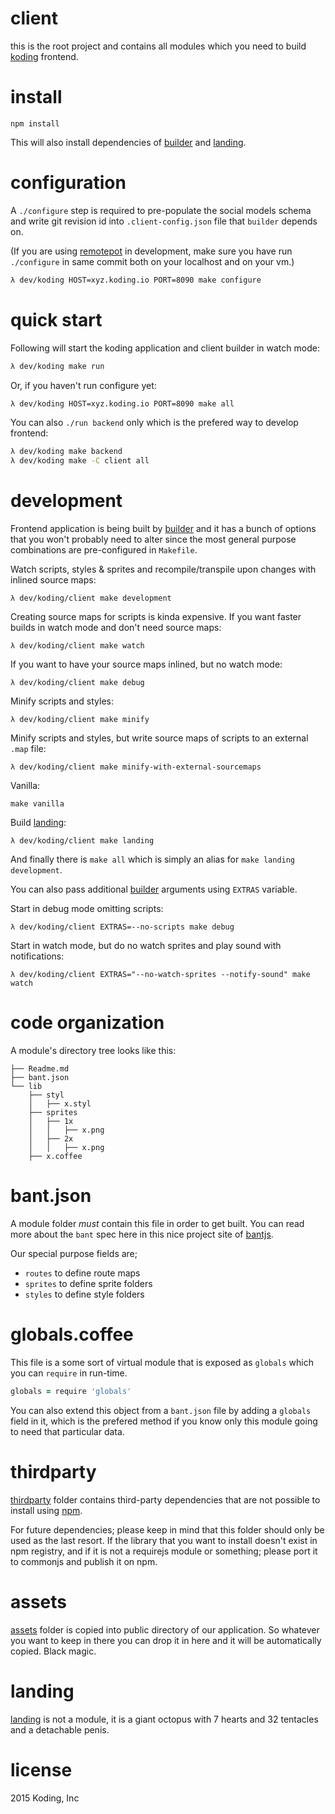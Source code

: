 # client

this is the root project and contains all modules which you need to build [koding](http://koding.com) frontend.

# install

```
npm install
```

This will also install dependencies of [builder](./builder) and [landing](./landing).

# configuration

A `./configure` step is required to pre-populate the social models schema and write git revision id into `.client-config.json` file that `builder` depends on.

(If you are using [remotepot](https://github.com/koding/tools/tree/master/remotepot) in development, make sure you have run `./configure` in same commit both on your localhost and on your vm.)

```sh
λ dev/koding HOST=xyz.koding.io PORT=8090 make configure
```

# quick start

Following will start the koding application and client builder in watch mode:

```sh
λ dev/koding make run
```

Or, if you haven't run configure yet:

```sh
λ dev/koding HOST=xyz.koding.io PORT=8090 make all
```

You can also `./run backend` only which is the prefered way to develop frontend:

```sh
λ dev/koding make backend
λ dev/koding make -C client all
```

# development

Frontend application is being built by [builder](./builder) and it has a bunch of options that you won't probably need to alter since the most general purpose combinations are pre-configured in `Makefile`.

Watch scripts, styles & sprites and recompile/transpile upon changes with inlined source maps:

```
λ dev/koding/client make development
```

Creating source maps for scripts is kinda expensive. If you want faster builds in watch mode and don't need source maps:

```
λ dev/koding/client make watch
```

If you want to have your source maps inlined, but no watch mode:

```
λ dev/koding/client make debug
```

Minify scripts and styles:

```
λ dev/koding/client make minify
```

Minify scripts and styles, but write source maps of scripts to an external `.map` file:

```
λ dev/koding/client make minify-with-external-sourcemaps
```

Vanilla:

```
make vanilla
```

Build [landing](./landing):

```
λ dev/koding/client make landing
```

And finally there is `make all` which is simply an alias for `make landing development`.

You can also pass additional [builder](./builder) arguments using `EXTRAS` variable.

Start in debug mode omitting scripts:

```
λ dev/koding/client EXTRAS=--no-scripts make debug
```

Start in watch mode, but do no watch sprites and play sound with notifications:

```
λ dev/koding/client EXTRAS="--no-watch-sprites --notify-sound" make watch
```

# code organization

A module's directory tree looks like this:

```
├── Readme.md
├── bant.json
└── lib
    ├── styl
    │   ├── x.styl
    ├── sprites
    │   ├── 1x
    │   │   ├── x.png
    │   ├── 2x
    │   │   ├── x.png
    ├── x.coffee
```

# bant.json

A module folder _must_ contain this file in order to get built. You can read more about the `bant` spec here in this nice project site of [bantjs](https://github.com/bantjs).

Our special purpose fields are;

* `routes` to define route maps
* `sprites` to define sprite folders
* `styles` to define style folders

# globals.coffee

This file is a some sort of virtual module that is exposed as `globals` which you can `require` in run-time.

```coffee
globals = require 'globals'
```

You can also extend this object from a `bant.json` file by adding a `globals` field in it, which is the prefered method if you know only this module going to need that particular data.

# thirdparty

[thirdparty](./thirdparty) folder contains third-party dependencies that are not possible to install using [npm](http://npmjs.org).

For future dependencies; please keep in mind that this folder should only be used as the last resort. If the library that you want to install doesn't exist in npm registry, and if it is not a requirejs module or something; please port it to commonjs and publish it on npm.

# assets

[assets](./assets) folder is copied into public directory of our application. So whatever you want to keep in there you can drop it in here and it will be automatically copied. Black magic.

# landing

[landing](./landing) is not a module, it is a giant octopus with 7 hearts and 32 tentacles and a detachable penis.

# license

2015 Koding, Inc
